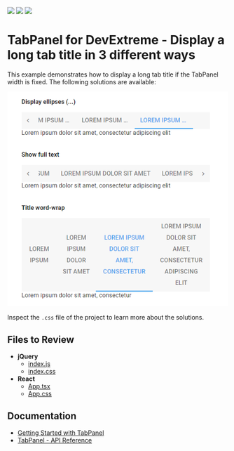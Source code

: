<!-- default badges list -->
![](https://img.shields.io/endpoint?url=https://codecentral.devexpress.com/api/v1/VersionRange/671918060/23.1.3%2B)
[![](https://img.shields.io/badge/Open_in_DevExpress_Support_Center-FF7200?style=flat-square&logo=DevExpress&logoColor=white)](https://supportcenter.devexpress.com/ticket/details/T1181166)
[![](https://img.shields.io/badge/📖_How_to_use_DevExpress_Examples-e9f6fc?style=flat-square)](https://docs.devexpress.com/GeneralInformation/403183)
<!-- default badges end -->

# TabPanel for DevExtreme - Display a long tab title in 3 different ways

This example demonstrates how to display a long tab title if the TabPanel width is fixed. The following solutions are available:

<div align="center"><img src="/tabpanel-titles.png" alt="TabPanel - Display a long tab title in 3 different ways" /></div>

Inspect the `.css` file of the project to learn more about the solutions.

## Files to Review

- **jQuery**
  - [index.js](jQuery/src/index.js)
  - [index.css](jQuery/src/index.css)
- **React**
  - [App.tsx](React/src/App.tsx)
  - [App.css](React/src/App.css)

## Documentation

- [Getting Started with TabPanel](https://js.devexpress.com/Documentation/Guide/UI_Components/TabPanel/Getting_Started_with_TabPanel/)
- [TabPanel - API Reference](https://js.devexpress.com/Documentation/ApiReference/UI_Components/dxTabPanel/)